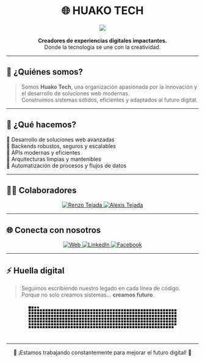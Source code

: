 <!-- Huako Tech - README.md -->

<h1 align="center">🌐 HUAKO TECH</h1>

<p align="center">
  <img src="https://img.shields.io/badge/Huako%20Tech-Software%20%26%20Agencia%20Digital-blueviolet?style=for-the-badge&logo=github" />
</p>

<p align="center">
  <b>Creadores de experiencias digitales impactantes.</b><br/>
  Donde la tecnología se une con la creatividad.
</p>

---

## 🧠 ¿Quiénes somos?

> Somos **Huako Tech**, una organización apasionada por la innovación y el desarrollo de soluciones web modernas.  
> Construimos sistemas sólidos, eficientes y adaptados al futuro digital.

---

## 🚀 ¿Qué hacemos?

🔹 Desarrollo de soluciones web avanzadas  
🔹 Backends robustos, seguros y escalables  
🔹 APIs modernas y eficientes  
🔹 Arquitecturas limpias y mantenibles  
🔹 Automatización de procesos y flujos de datos

---

## 🧑‍💻 Colaboradores

<p align="center">
  <a href="https://renzotejada.com/" target="_blank">
    <img src="https://img.shields.io/badge/Renzo%20Tejada-Backend%20Developer-24292F?style=for-the-badge&logo=github&logoColor=white" alt="Renzo Tejada" />
  </a>
  <a href="https://alexistejada.com/" target="_blank">
    <img src="https://img.shields.io/badge/Alexis%20Tejada-Backend%20Developer-0A66C2?style=for-the-badge&logo=codeforces&logoColor=white" alt="Alexis Tejada" />
  </a>
</p>

---

## 🌐 Conecta con nosotros

<p align="center">
  <a href="https://huako.tech/" target="_blank">
    <img src="https://img.shields.io/badge/Página%20Web-%23ffffff.svg?style=for-the-badge&logo=google-chrome&logoColor=black" alt="Web">
  </a>
  <a href="https://www.linkedin.com/company/huako-tech/" target="_blank">
    <img src="https://img.shields.io/badge/LinkedIn-%230077B5.svg?style=for-the-badge&logo=linkedin&logoColor=white" alt="LinkedIn">
  </a>
  <a href="https://www.facebook.com/HuakoTech" target="_blank">
    <img src="https://img.shields.io/badge/Facebook-%231877F2.svg?style=for-the-badge&logo=facebook&logoColor=white" alt="Facebook">
  </a>
</p>

---

## ⚡ Huella digital

> Seguimos escribiendo nuestro legado en cada línea de código.  
> Porque no solo creamos sistemas... **creamos futuro**.  

<p align="center">
  <img src="https://raw.githubusercontent.com/Platane/snk/output/github-contribution-grid-snake-dark.svg" width="80%" />
</p>

---

<p align="center">
  🚧 ¡Estamos trabajando constantemente para mejorar el futuro digital! 🚀  
</p>
